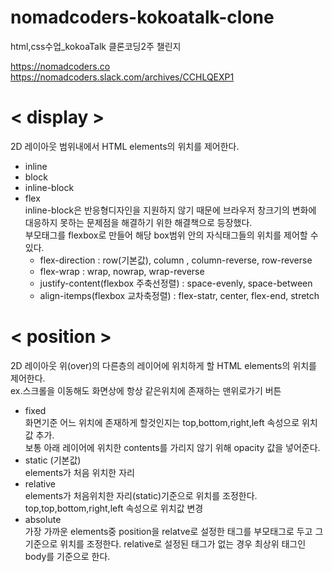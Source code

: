 # nomadcoders-kokoatalk-clone

html,css수업_kokoaTalk 클론코딩2주 챌린지

https://nomadcoders.co <br>
https://nomadcoders.slack.com/archives/CCHLQEXP1

# < display >
2D 레이아웃 범위내에서 HTML elements의 위치를 제어한다.
- inline   
- block   
- inline-block   
- flex   
inline-block은 반응형디자인을 지원하지 않기 때문에 브라우저 창크기의 변화에 대응하지 못하는   문제점을 해결하기 위한 해결책으로 등장했다.   
부모태그를 flexbox로 만들어 해당 box범위 안의 자식태그들의 위치를 제어할 수 있다.   
  - flex-direction : row(기본값), column , column-reverse, row-reverse
  - flex-wrap : wrap, nowrap, wrap-reverse
  - justify-content(flexbox 주축선정렬) : space-evenly,  space-between
  - align-itemps(flexbox 교차축정렬) : flex-statr,  center,  flex-end,  stretch
        
# < position >
2D 레이아웃 위(over)의 다른층의 레이어에 위치하게 할 HTML elements의 위치를 제어한다.   
ex.스크롤을 이동해도 화면상에 항상 같은위치에 존재하는 맨위로가기 버튼  

- fixed   
화면기준 어느 위치에 존재하게 할것인지는 top,bottom,right,left 속성으로 위치값 추가.   
보통 아래 레이어에 위치한 contents를 가리지 않기 위해 opacity 값을 넣어준다.   
- static (기본값)   
elements가 처음 위치한 자리
- relative   
elements가 처음위치한 자리(static)기준으로 위치를 조정한다.   
top,top,bottom,right,left 속성으로 위치값 변경  
- absolute   
가장 가까운 elements중 position을 relatve로 설정한 태그를 부모태그로 두고 그 기준으로 위치를   조정한다. relative로 설정된 태그가 없는 경우 최상위 태그인 body를 기준으로 한다.  
